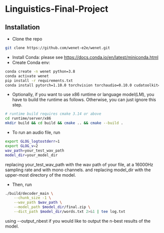 # Linguistics-Final-Project

## Installation

- Clone the repo
``` sh
git clone https://github.com/wenet-e2e/wenet.git
```

- Install Conda: please see https://docs.conda.io/en/latest/miniconda.html
- Create Conda env:

``` sh
conda create -n wenet python=3.8
conda activate wenet
pip install -r requirements.txt
conda install pytorch=1.10.0 torchvision torchaudio=0.10.0 cudatoolkit=11.1 -c pytorch -c conda-forge
```

- Optionally, if you want to use x86 runtime or language model(LM),
you have to build the runtime as follows. Otherwise, you can just ignore this step.

``` sh
# runtime build requires cmake 3.14 or above
cd runtime/server/x86
mkdir build && cd build && cmake .. && cmake --build .
```

- To run an audio file, run

```sh
export GLOG_logtostderr=1
export GLOG_v=2
wav_path=your_test_wav_path
model_dir=your_model_dir
```

replacing your_test_wav_path with the wav path of your file, at a 16000Hz sampling rate and with mono channels.
and replacing model_dir with the upper-most directory of the model.

- Then, run 

```sh
./build/decoder_main \
    --chunk_size -1 \
    --wav_path $wav_path \
    --model_path $model_dir/final.zip \
    --dict_path $model_dir/words.txt 2>&1 | tee log.txt
```

using --output_nbest if you would like to output the n-best results of the model.

